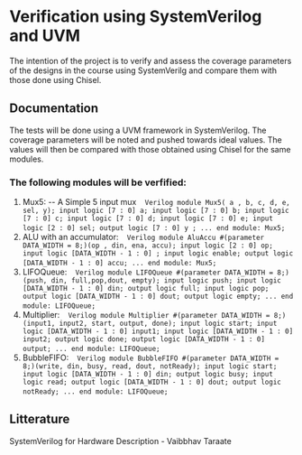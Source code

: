 # Verification using SystemVerilog and UVM
The intention of the project is to verify and assess the coverage parameters of the designs in the course using SystemVerilg and compare them with those done using Chisel.

## Documentation
The tests will be done using a UVM framework in SystemVerilog. The coverage parameters will be noted and pushed towards ideal values. The values will then be compared with those obtained using Chisel for the same modules.
 ### The following modules will be verfified:
 1. Mux5: -- A Simple 5 input mux
 ` ` ` Verilog
 module Mux5( a , b, c, d, e, sel, y);
 	input logic [7 : 0] a;
  	input logic [7 : 0] b;
  	input logic [7 : 0] c;
  	input logic [7 : 0] d;
  	input logic [7 : 0] e;
  	input logic [2 : 0] sel;
  	output logic [7 : 0] y ;
  	...
 end module: Mux5;
 ` ` `
 2. ALU with an accumulator:
 ` ` ` Verilog
 module AluAccu #(parameter DATA_WIDTH = 8;)(op , din, ena, accu);
 	input logic [2 : 0] op;
  	input logic [DATA_WIDTH - 1 : 0] ;
  	input logic enable;
  	output logic [DATA_WIDTH - 1 : 0] accu;
  	...
 end module: Mux5;
 ` ` `
 3. LIFOQueue:
 ` ` ` Verilog
 module LIFOQueue #(parameter DATA_WIDTH = 8;)(push, din, full,pop,dout, empty);
  	input logic push;
  	input logic [DATA_WIDTH - 1 : 0] din;
  	output logic full;
	input logic pop;
  	output logic [DATA_WIDTH - 1 : 0] dout;
   	output logic empty;
  	...
 end module: LIFOQueue;
 ` ` `
 4. Multiplier:
 ` ` ` Verilog
 module Multiplier #(parameter DATA_WIDTH = 8;)(input1, input2, start, output, done);
  	input logic start;
  	input logic [DATA_WIDTH - 1 : 0] input1;
   	input logic [DATA_WIDTH - 1 : 0] input2;
  	output logic done;
  	output logic [DATA_WIDTH - 1 : 0] output;
  	...
 end module: LIFOQueue;
 ` ` `
 5. BubbleFIFO:
  ` ` ` Verilog
 module BubbleFIFO #(parameter DATA_WIDTH = 8;)(write, din, busy, read, dout, notReady);
  	input logic start;
  	input logic [DATA_WIDTH - 1 : 0] din;
   	output logic busy;
  	input logic read;
  	output logic [DATA_WIDTH - 1 : 0] dout;
  	output logic notReady;
  	...
 end module: LIFOQueue;
 ` ` `
 ## Litterature
SystemVerilog for Hardware Description - Vaibbhav Taraate
